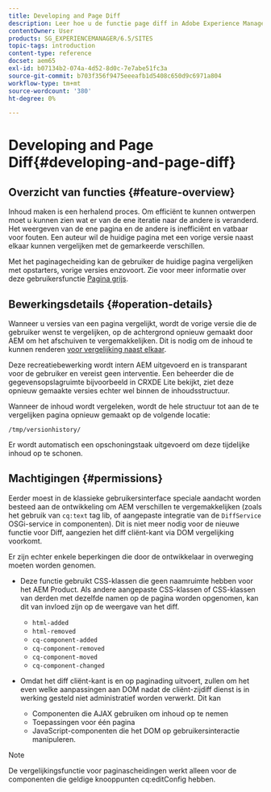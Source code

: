 ```yaml
---
title: Developing and Page Diff
description: Leer hoe u de functie page diff in Adobe Experience Manager kunt ontwikkelen en gebruiken.
contentOwner: User
products: SG_EXPERIENCEMANAGER/6.5/SITES
topic-tags: introduction
content-type: reference
docset: aem65
exl-id: b07134b2-074a-4d52-8d0c-7e7abe51fc3a
source-git-commit: b703f356f9475eeeafb1d5408c650d9c6971a804
workflow-type: tm+mt
source-wordcount: '380'
ht-degree: 0%

---
```


# Developing and Page Diff{#developing-and-page-diff}

## Overzicht van functies {#feature-overview}

Inhoud maken is een herhalend proces. Om efficiënt te kunnen ontwerpen moet u kunnen zien wat er van de ene iteratie naar de andere is veranderd. Het weergeven van de ene pagina en de andere is inefficiënt en vatbaar voor fouten. Een auteur wil de huidige pagina met een vorige versie naast elkaar kunnen vergelijken met de gemarkeerde verschillen.

Met het paginagecheiding kan de gebruiker de huidige pagina vergelijken met opstarters, vorige versies enzovoort. Zie voor meer informatie over deze gebruikersfunctie [Pagina grijs](/help/sites-authoring/page-diff.md).

## Bewerkingsdetails {#operation-details}

Wanneer u versies van een pagina vergelijkt, wordt de vorige versie die de gebruiker wenst te vergelijken, op de achtergrond opnieuw gemaakt door AEM om het afschuiven te vergemakkelijken. Dit is nodig om de inhoud te kunnen renderen [voor vergelijking naast elkaar](/help/sites-developing/pagediff.md#operation-details).

Deze recreatiebewerking wordt intern AEM uitgevoerd en is transparant voor de gebruiker en vereist geen interventie. Een beheerder die de gegevensopslagruimte bijvoorbeeld in CRXDE Lite bekijkt, ziet deze opnieuw gemaakte versies echter wel binnen de inhoudsstructuur.

Wanneer de inhoud wordt vergeleken, wordt de hele structuur tot aan de te vergelijken pagina opnieuw gemaakt op de volgende locatie:

`/tmp/versionhistory/`

Er wordt automatisch een opschoningstaak uitgevoerd om deze tijdelijke inhoud op te schonen.

## Machtigingen {#permissions}

Eerder moest in de klassieke gebruikersinterface speciale aandacht worden besteed aan de ontwikkeling om AEM verschillen te vergemakkelijken (zoals het gebruik van `cq:text` tag lib, of aangepaste integratie van de `DiffService` OSGi-service in componenten). Dit is niet meer nodig voor de nieuwe functie voor Diff, aangezien het diff cliënt-kant via DOM vergelijking voorkomt.

Er zijn echter enkele beperkingen die door de ontwikkelaar in overweging moeten worden genomen.

* Deze functie gebruikt CSS-klassen die geen naamruimte hebben voor het AEM Product. Als andere aangepaste CSS-klassen of CSS-klassen van derden met dezelfde namen op de pagina worden opgenomen, kan dit van invloed zijn op de weergave van het diff.

   * `html-added`
   * `html-removed`
   * `cq-component-added`
   * `cq-component-removed`
   * `cq-component-moved`
   * `cq-component-changed`

* Omdat het diff cliënt-kant is en op paginading uitvoert, zullen om het even welke aanpassingen aan DOM nadat de cliënt-zijdiff dienst is in werking gesteld niet administratief worden verwerkt. Dit kan

   * Componenten die AJAX gebruiken om inhoud op te nemen
   * Toepassingen voor één pagina
   * JavaScript-componenten die het DOM op gebruikersinteractie manipuleren.

>[!NOTE]
>
>De vergelijkingsfunctie voor paginascheidingen werkt alleen voor de componenten die geldige knooppunten cq:editConfig hebben.

